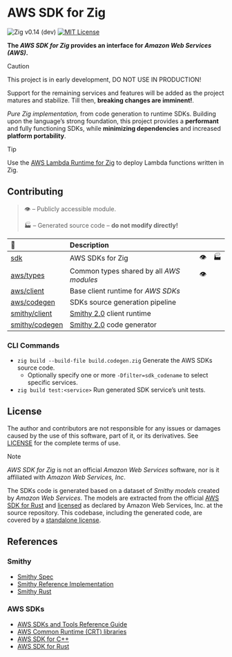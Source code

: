 # AWS SDK for Zig

![Zig v0.14 (dev)](https://img.shields.io/badge/Zig-v0.14_(dev)_-black?logo=zig&logoColor=F7A41D "Zig v0.14 – master branch")
[![MIT License](https://img.shields.io/github/license/by-nir/aws-sdk-zig)](/LICENSE)

**The _AWS SDK for Zig_ provides an interface for _Amazon Web Services (AWS)_.**

> [!CAUTION]
> This project is in early development, DO NOT USE IN PRODUCTION!
>
> Support for the remaining services and features will be added as the project
> matures and stabilize. Till then, **breaking changes are imminent!**.

_Pure Zig implementation,_ from code generation to runtime SDKs.
Building upon the language’s strong foundation, this project provides a
**performant** and fully functioning SDKs, while **minimizing dependencies** and
increased **platform portability**.

> [!TIP]
> Use the [AWS Lambda Runtime for Zig](https://github.com/by-nir/aws-lambda-zig)
> to deploy Lambda functions written in Zig.

## Contributing

> 👁️ – Publicly accessible module.
>
> 🏭 – Generated source code – **do not modify directly!**

| 📁 | Description | | |
|:-|:-|:-:|:-:|
| [sdk](sdk) | AWS SDKs for Zig | 👁️ | 🏭 |
| [aws/types](aws/types) | Common types shared by all _AWS modules_ | 👁️ | |
| [aws/client](aws/client) | Base client runtime for _AWS SDKs_ | | |
| [aws/codegen](aws/codegen) | SDKs source generation pipeline | | |
| [smithy/client](smithy/client) | [Smithy 2.0](https://smithy.io/2.0) client runtime | | |
| [smithy/codegen](smithy/codegen) | [Smithy 2.0](https://smithy.io/2.0) code generator | | |

### CLI Commands

- `zig build --build-file build.codegen.zig` Generate the AWS SDKs source code.
    - Optionally specify one or more `-Dfilter=sdk_codename` to select specific services.
- `zig build test:<service>` Run generated SDK service’s unit tests.

## License

The author and contributors are not responsible for any issues or damages caused
by the use of this software, part of it, or its derivatives. See [LICENSE](/LICENSE)
for the complete terms of use.

> [!NOTE]
> _AWS SDK for Zig_ is not an official _Amazon Web Services_ software, nor is it
> affiliated with _Amazon Web Services, Inc_.

The SDKs code is generated based on a dataset of _Smithy models_ created by
_Amazon Web Services_. The models are extracted from the official [AWS SDK for Rust](https://github.com/awslabs/aws-sdk-rust)
and [licensed](https://github.com/awslabs/aws-sdk-rust/blob/main/LICENSE) as 
declared by Amazon Web Services, Inc. at the source repository.
This codebase, including the generated code, are covered by a [standalone license](/LICENSE).

## References

### Smithy

- [Smithy Spec](https://smithy.io/2.0/index.html)
- [Smithy Reference Implementation](https://github.com/smithy-lang/smithy)
- [Smithy Rust](https://github.com/smithy-lang/smithy-rs)

### AWS SDKs

- [AWS SDKs and Tools Reference Guide](https://docs.aws.amazon.com/sdkref/latest/guide/overview.html)
- [AWS Common Runtime (CRT) libraries](https://docs.aws.amazon.com/sdkref/latest/guide/common-runtime.html)
- [AWS SDK for C++](https://github.com/aws/aws-sdk-cpp)
- [AWS SDK for Rust](https://github.com/awslabs/aws-sdk-rust)